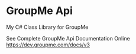 # GroupMe Api
My C# Class Library for GroupMe

See Complete GroupMe Api Documentation Online
https://dev.groupme.com/docs/v3
